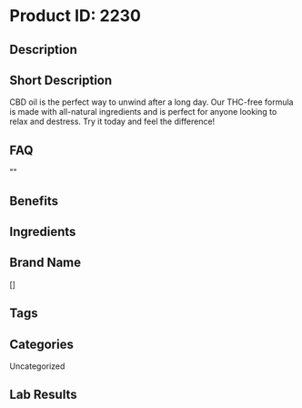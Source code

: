 # Product ID: 2230
## Description

## Short Description
<p>CBD oil is the perfect way to unwind after a long day. Our THC-free formula is made with all-natural ingredients and is perfect for anyone looking to relax and destress. Try it today and feel the difference!</p>

## FAQ
""
## Benefits

## Ingredients

## Brand Name
[]
## Tags

## Categories
Uncategorized
## Lab Results

